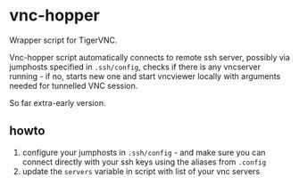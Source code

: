 # vnc-hopper

Wrapper script for TigerVNC.

Vnc-hopper script automatically connects to remote ssh server, possibly via jumphosts specified in `.ssh/config`, checks if there is any vncserver running - if no, starts new one and start vncviewer locally with arguments needed for tunnelled VNC session.

So far extra-early version.

## howto

1) configure your jumphosts in `.ssh/config` - and make sure you can connect directly with your ssh keys using the aliases from `.config`
2) update the `servers` variable in script with list of your vnc servers

